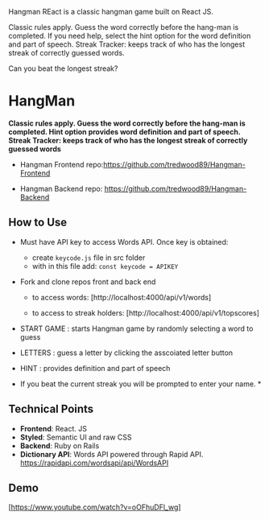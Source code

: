 Hangman REact is a classic hangman game built on React JS.

Classic rules apply. Guess the word correctly before the hang-man is completed.
If you need help, select the hint option for the word definition and part of speech.
Streak Tracker: keeps track of who has the longest streak of correctly guessed words.


Can you beat the longest streak?


# HangMan #

**Classic rules apply. Guess the word correctly before the hang-man is completed.
Hint option provides word definition and part of speech.
Streak Tracker: keeps track of who has the longest streak of correctly guessed words**

 - Hangman Frontend repo:https://github.com/tredwood89/Hangman-Frontend 

 - Hangman Backend repo: https://github.com/tredwood89/Hangman-Backend


## How to Use ##

* Must have API key to access Words API. Once key is obtained:
  - create ```keycode.js``` file in src folder
  - with in this file add: ```const keycode = APIKEY```
  
* Fork and clone repos front and back end

  - to access words: [http://localhost:4000/api/v1/words]
  
  - to access to streak holders: [http://localhost:4000/api/v1/topscores]

* START GAME : starts Hangman game by randomly selecting a word to guess
* LETTERS : guess a letter by clicking the asscoiated letter button
* HINT : provides definition and part of speech

* If you beat the current streak you will be prompted to enter your name. *

## Technical Points ##


* **Frontend**: React. JS
* **Styled**: Semantic UI and raw CSS
* **Backend**: Ruby on Rails
* **Dictionary API**: Words API powered through Rapid API. https://rapidapi.com/wordsapi/api/WordsAPI

## Demo ##

[https://www.youtube.com/watch?v=oOFhuDFl_wg]




